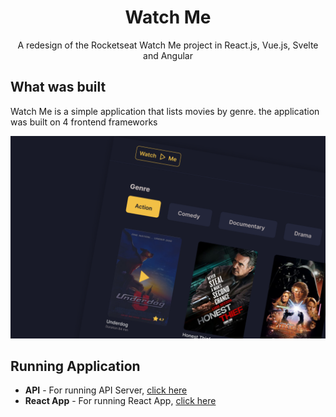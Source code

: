 <div align="center">
  <h1>Watch Me</h1>
  <p>A redesign of the Rocketseat Watch Me project in React.js, Vue.js, Svelte and Angular</p>
</div>

## What was built

Watch Me is a simple application that lists movies by genre. the application was built on 4 frontend frameworks

<img src="./cover.png" alt="Cover" />

## Running Application

- **API** - For running API Server, [click here](api-json-server/README.md)
- **React App** - For running React App, [click here](watch-me-react/README.md)
